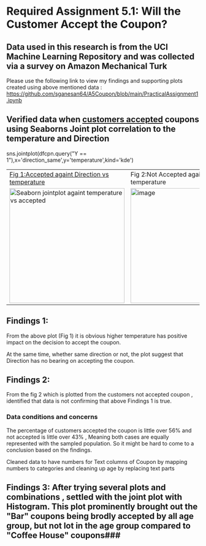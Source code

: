 # Required Assignment 5.1: Will the Customer Accept the Coupon? 
## Data used in this research is from the UCI Machine Learning Repository and was collected via a survey on Amazon Mechanical Turk
Please use the following link to view my findings and supporting plots created using above mentioned data : <url>https://github.com/sganesan64/A5Coupon/blob/main/PracticalAssignment1.ipynb</url>
## Verified data when <u>customers accepted</u> coupons using Seaborns Joint plot correlation to the temperature and Direction
sns.jointplot(dfcpn.query("Y == 1"),x='direction_same',y='temperature',kind='kde')
 
<table><tr><td>
    <u>Fig 1:Accepted againt Direction vs temperature</u></td><td></u>Fig 2:Not Accepted againt Direction vs temperature</u>  </td></tr>
<tr><td><img width="300" height="300"  alt="Seaborn jointplot againt temperature vs accepted" src="https://github.com/user-attachments/assets/2ab2c99b-57ce-4528-ac8e-d03916893edb" /></td> <td> <img width="300" height="300" alt="image" src="https://github.com/user-attachments/assets/3a30b9f6-663d-4954-966c-f223a89277bd" />
    </td></tr></table>

## Findings 1: 
From the above plot (Fig 1) it is obvious higher temperature has positive impact on the decision to accept the coupon.

At the same time, whether same direction or not, the plot suggest that Direction has no bearing on accepting the coupon.
## Findings 2:
From the fig 2 which is plotted from the customers not accepted coupon , identified that data is not confirming that above Findings 1 is true.

### Data conditions and concerns
The percentage of customers accepted the coupon is little over 56% and not accepted is little over 43% , Meaning both cases are equally represented with the sampled population. So it might be hard to come to a conclusion based on the findings.

Cleaned data to have numbers for Text columns of Coupon by mapping numbers to categories and cleaning up age by replacing text parts

## Findings 3: After trying several plots and combinations , settled with the joint plot with Histogram. This plot prominently brought out the "Bar" coupons being brodly accepted by all age group, but not lot in the age group compared to "Coffee House" coupons###



